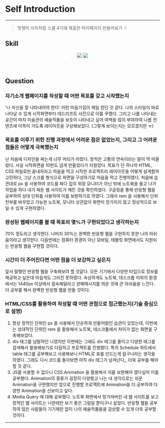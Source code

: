 # Self Introduction

---

> 멋쟁이 사자처럼 스쿨 4기에 제출한 마이페이지 만들어보기 ☃︎

## Skill

<p align="middle">
  <img src="https://img.shields.io/badge/language-html-red.svg?style=flat-square"/>
  <img src="https://img.shields.io/badge/language-css-blue.svg?style=flat-square"/>
</p><br>

## Question

### 자기소개 웹페이지를 작성할 때 어떤 목표를 갖고 시작했는지

'나 자신을 잘 나타내어야 한다' 이런 마음가짐이 제일 컸던 것 같다. 나의 스타일이 바로 나타날 수 있게 시작화면부터 데드리프트 사진으로 이를 꾸몄다. 그리고 나를 나타내는 공간이 마치 미술관의 예술작품을 보듯이 나타내고 싶어 여백을 많이 부여하여 나름 컨텐츠에 이목이 가도록 레이아웃을 구상해보았다. (그렇게 보이는지는 모르겠지만 ㅠ)

### 목표를 이루기 위한 진행 과정에서 어려운 점은 없었는지, 그리고 그 어려운 점들은 어떻게 극복했는지

난 처음에 디자인을 짜는게 너무 머리가 아팠다. 창작은 고통의 연속이라는 말이 딱 떠올랐다. 사실 시작화면을 10번도 넘게 만들었다가 지웠었다. 목표가 단 하나의 HTML, CSS 파일로만 끝내자라고 마음을 먹고 시작한 프로젝트라 레이아웃을 어떻게 설계할까 고민하다, 그냥 스크롤 형식으로 화면을 구성하기로 마음을 먹고 진행하였다. 처음에 습관대로 px 을 사용하여 코드를 짜다 집의 외장 모니터가 아닌 밖에 노트북을 들고 나가 작업을 하다 내가 짜둔 웹 사이트가 깨진 것을 확인하였다. 구글링을 통해 반응형 웹을 공부하여 상대 단위를 사용하여 이를 보완하기로 하였다. 그래서 rem 을 사용해서 단위 전부를 바꾸었고 가능한 노트북, 모니터 상관없이 화면이 망가지지 않고 정상적으로 보일 수 있게 구현하였다.

### 완성된 웹페이지를 볼 때 목표의 몇%가 구현되었다고 생각하는지

70% 정도라고 생각한다. 나머지 30%는 완벽한 반응형 웹을 구현하지 못한 나의 아쉬움이라고 생각한다. 다음번에는 컴퓨터 환경이 아닌 모바일, 태블릿 화면에서도 지원되는 반응형 웹을 구현할 것이다.

### 시간이 더 주어진다면 어떤 점을 더 보강하고 싶은지

앞서 말했던 반응형 웹을 구축해보려 할 것같다. 모든 기기에서 다양한 타입으로 정보를 제공하고 싶은데 아쉽게도 그러진 못하였다. 속상하게도 노트북, 데스크톱 이외의 환경에서는 1440px 이상에서 접속해달라고 양해메시지를 띄운 것에 큰 아쉬움을 느낀다. 더 공부를 해서 완벽한 반응형 웹을 만들 것이다.

### HTML/CSS를 활용하여 작성할 때 어떤 관점으로 접근했는지(기술 중심으로 설명)

1. 항상 정적인 단위인 px 을 사용해서 단순하게 만들어왔던 습관이 있었는데, 이번에는 상대적인 단위인 rem 을 활용해서 노트북, 데스크톱에서 차이가 없는 화면을 구축해보았다.
2. div 태그를 남발하던 나였지만 이번에는 그래도 div 태그를 줄이고 다양한 태그를 검색해서 활용해보기로 다짐하고 프로젝트를 진행했다. 특히 Schedule 파트에서 table 태그를 공부해보고 사용해보니 HTML로 표를 만드는게 쉽구나라는 생각을 하였다. 그래도 다시 코드를 돌아보면 아직 div 태그가 넘쳐난다,, 더욱 공부를 해야할 것 같다.
3. JS를 사용할 수 없으니 CSS Animation 을 활용해서 이를 보완해야 겠다싶어 이를 공부했다. Animation의 종류가 굉장히 다양했고 나는 내 생각으로는 쉬운 Animation을 구현했지만 앞으로 진행할 프로젝트에 Animation을 더 공부하여 다양한 Animation을 선보이고 싶다.
4. Media Query 에 대해 공부했다. 노트북 화면에서 망가져버린 내 웹 사이트를 보고 정적인 웹 사이트는 나한테만 보기 좋은 그림일 뿐이구나 싶었다. 반응형 웹을 공부하여 많은 사람들이 기기제한 없이 나의 예술작품들을 감상할 수 있게 더욱 공부할 것이다.

---

<!-- ## Result

![home](/results/home.png)
![introduce](/results/introduce.png)
![hobby](/results/hobby.png)
![schedule](/results/schedule.png)
![link](/results/link.png) -->
